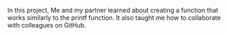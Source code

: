 In this project, Me and my partner learned about creating a function that works similarly to the printf function. It also taught me how to collaborate with colleagues on GitHub.
